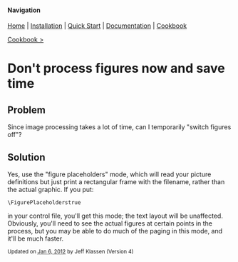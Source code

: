 #### Navigation

[Home](../../home/README.md)  | [Installation](../../installation/README.md) | [Quick Start](../../quick-start/README.md) | [Documentation](../../documentation/README.md) | [Cookbook ](../README.md)

[Cookbook >](../README.md)

# <span class="entry-title">Don't process figures now and save time</span>


## <a name="TOC-Problem">Problem</a>

<a name="TOC-Problem">

Since image processing takes a lot of time, can I temporarily "switch figures off"?

</a>

## <a name="TOC-Problem"></a><a name="TOC-Solution">Solution</a>

<a name="TOC-Solution">

Yes, use the "figure placeholders" mode, which will read your picture definitions but just print a rectangular frame with the filename, rather than the actual graphic. If you put:

`\FigurePlaceholderstrue`

in your control file, you'll get this mode; the text layout will be unaffected. Obviously, you'll need to see the actual figures at certain points in the process, but you may be able to do much of the paging in this mode, and it'll be much faster.

</a></div>

<a name="TOC-Solution"></a></td>



<small>Updated on <abbr class="updated" title="2012-01-06T15:05:30.736Z">Jan 6, 2012</abbr> by <span class="author"><span class="vcard">Jeff Klassen</span> </span>(Version <span class="sites:revision">4</span>)</small>
